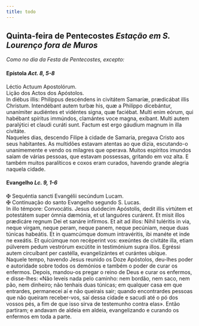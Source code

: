 ```yaml
---
title: todo
---
```

<h2 class="text-center">Quinta-feira de Pentecostes <em>Estação em S. Lourenço fora de Muros</em></h2>

<em>Como no dia da Festa de Pentecostes, excepto:</em>

<h4 class="text-center">Epístola <em>Act. 8, 5-8</em></h4>
<div class="container-fluid">
<div class="row">
<div class="text-justify">
Léctio Actuum Apostolórum. 
</div>
<div class="text-justify">
Lição dos Actos dos Apóstolos.
</div>
<div class="dropcap text-justify">
In diébus illis: Philíppus descéndens in civitátem Samaríæ, prædicábat illis Christum. Intendébant autem turbæ his, quæ a Philíppo dicebántur, unanímiter audiéntes et vidéntes signa, quæ faciébat. Multi enim eórum, qui habébant spíritus immúndos, clamántes voce magna, exíbant. Multi autem paralýtici et claudi curáti sunt. Factum est ergo gáudium magnum in illa civitáte.
</div>
<div class="dropcap text-justify">
Naqueles dias, descendo Filipe à cidade de Samaria, pregava Cristo aos seus habitantes. As multidões estavam atentas ao que dizia, escutando-o unanimemente e vendo os milagres que operava. Muitos espíritos imundos saíam de várias pessoas, que estavam possessas, gritando em voz alta. E também muitos paralíticos e coxos eram curados, havendo grande alegria naquela cidade.
</div>
</div>
</div>

<h4 class="text-center">Evangelho <em>Lc. 9, 1-6</em></h4>
<div class="container-fluid">
<div class="row">
<div class="text-justify">
<span class="text-danger">&#10016;</span> Sequéntia sancti Evangélii secúndum Lucam. 
</div>
<div class="text-justify">
<span class="text-danger">&#10016;</span> Continuação do santo Evangelho segundo S. Lucas.
</div>
<div class="dropcap text-justify">
In illo témpore: Convocátis. Jesus duódecim Apóstolis, dedit illis virtútem et potestátem super ómnia dæmónia, et ut languóres curárent. Et misit illos prædicáre regnum Dei et sanáre infírmos. Et ait ad illos: Nihil tuléritis in via, neque virgam, neque peram, neque panem, neque pecúniam, neque duas túnicas habeátis. Et in quamcúmque domum intravéritis, ibi manéte et inde ne exeátis. Et quicúmque non recéperint vos: exeúntes de civitáte illa, etiam púlverem pedum vestrórum excútite in testimónium supra illos. Egréssi autem circuíbant per castélla, evangelizántes et curántes ubíque.
</div>
<div class="dropcap text-justify">
Naquele tempo, havendo Jesus reunido os Doze Apóstolos, deu-lhes poder e autoridade sobre todos os demónios e também o poder de curar os enfermos. Depois, mandou-os pregar o reino de Deus e curar os enfermos, e disse-lhes: «Não leveis nada pelo caminho: nem bordão, nem saco, nem pão, nem dinheiro; não tenhais duas túnicas; em qualquer casa em que entrardes, permanecei aí e não queirais sair; quando encontrardes pessoas que não queiram receber-vos, saí dessa cidade e sacudi até o pó dos vossos pés, a fim de que isso sirva de testemunho contra elas». Então partiram; e andavam de aldeia em aldeia, evangelizando e curando os enfermos em toda a parte.
</div>
</div>
</div>
